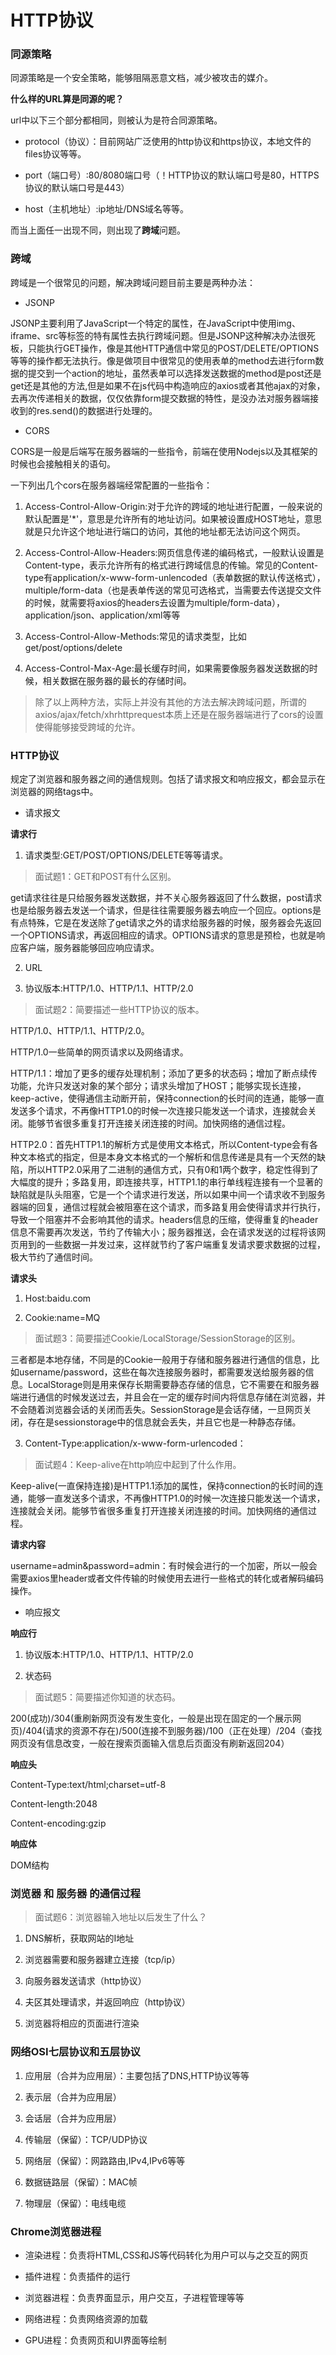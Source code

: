 # HTTP协议

### 同源策略

同源策略是一个安全策略，能够阻隔恶意文档，减少被攻击的媒介。

**什么样的URL算是同源的呢？**

url中以下三个部分都相同，则被认为是符合同源策略。

- protocol（协议）：目前网站广泛使用的http协议和https协议，本地文件的files协议等等。

- port（端口号）:80/8080端口号（！HTTP协议的默认端口号是80，HTTPS协议的默认端口号是443）

- host（主机地址）:ip地址/DNS域名等等。

而当上面任一出现不同，则出现了**跨域**问题。

### 跨域

跨域是一个很常见的问题，解决跨域问题目前主要是两种办法：

- JSONP

JSONP主要利用了JavaScript一个特定的属性，在JavaScript中使用img、iframe、src等标签的特有属性去执行跨域问题。但是JSONP这种解决办法很死板，只能执行GET操作，像是其他HTTP通信中常见的POST/DELETE/OPTIONS等等的操作都无法执行。像是做项目中很常见的使用表单的method去进行form数据的提交到一个action的地址，虽然表单可以选择发送数据的method是post还是get还是其他的方法,但是如果不在js代码中构造响应的axios或者其他ajax的对象，去再次传递相关的数据，仅仅依靠form提交数据的特性，是没办法对服务器端接收到的res.send()的数据进行处理的。

- CORS

CORS是一般是后端写在服务器端的一些指令，前端在使用Nodejs以及其框架的时候也会接触相关的语句。

一下列出几个cors在服务器端经常配置的一些指令：

1. Access-Control-Allow-Origin:对于允许的跨域的地址进行配置，一般来说的默认配置是'*'，意思是允许所有的地址访问。如果被设置成HOST地址，意思就是只允许这个地址进行端口的访问，其他的地址都无法访问这个网页。

2. Access-Control-Allow-Headers:网页信息传递的编码格式，一般默认设置是Content-type，表示允许所有的格式进行跨域信息的传输。常见的Content-type有application/x-www-form-unlencoded（表单数据的默认传送格式），multiple/form-data（也是表单传送的常见可选格式，当需要去传送提交文件的时候，就需要将axios的headers去设置为multiple/form-data），application/json、application/xml等等

3. Access-Control-Allow-Methods:常见的请求类型，比如get/post/options/delete

4. Access-Control-Max-Age:最长缓存时间，如果需要像服务器发送数据的时候，相关数据在服务器的最长的存储时间。

> 除了以上两种方法，实际上并没有其他的方法去解决跨域问题，所谓的axios/ajax/fetch/xhrhttprequest本质上还是在服务器端进行了cors的设置使得能够接受跨域的允许。

### HTTP协议

规定了浏览器和服务器之间的通信规则。包括了请求报文和响应报文，都会显示在浏览器的网络tags中。

- 请求报文

**请求行**

1. 请求类型:GET/POST/OPTIONS/DELETE等等请求。

> 面试题1：GET和POST有什么区别。

get请求往往是只给服务器发送数据，并不关心服务器返回了什么数据，post请求也是给服务器去发送一个请求，但是往往需要服务器去响应一个回应。options是有点特殊，它是在发送除了get请求之外的请求给服务器的时候，服务器会先返回一个OPTIONS请求，再返回相应的请求。OPTIONS请求的意思是预检，也就是响应客户端，服务器能够回应响应请求。

2. URL

3. 协议版本:HTTP/1.0、HTTP/1.1、HTTP/2.0

> 面试题2：简要描述一些HTTP协议的版本。

HTTP/1.0、HTTP/1.1、HTTP/2.0。

HTTP/1.0一些简单的网页请求以及网络请求。

HTTP/1.1：增加了更多的缓存处理机制；添加了更多的状态码；增加了断点续传功能，允许只发送对象的某个部分；请求头增加了HOST；能够实现长连接，keep-active，使得通信主动断开前，保持connection的长时间的连通，能够一直发送多个请求，不再像HTTP1.0的时候一次连接只能发送一个请求，连接就会关闭。能够节省很多重复打开连接关闭连接的时间。加快网络的通信过程。

HTTP2.0：首先HTTP1.1的解析方式是使用文本格式，所以Content-type会有各种文本格式的指定，但是本身文本格式的一个解析和信息传递是具有一个天然的缺陷，所以HTTP2.0采用了二进制的通信方式，只有0和1两个数字，稳定性得到了大幅度的提升；多路复用，即连接共享，HTTP1.1的串行单线程连接有一个显著的缺陷就是队头阻塞，它是一个个请求进行发送，所以如果中间一个请求收不到服务器端的回复，通信过程就会被阻塞在这个请求，而多路复用会使得请求并行执行，导致一个阻塞并不会影响其他的请求。headers信息的压缩，使得重复的header信息不需要再次发送，节约了传输大小；服务器推送，会在请求发送的过程将该网页用到的一些数据一并发过来，这样就节约了客户端重复发请求要求数据的过程，极大节约了通信时间。

**请求头**

1. Host:baidu.com 

2. Cookie:name=MQ 

> 面试题3：简要描述Cookie/LocalStorage/SessionStorage的区别。

三者都是本地存储，不同是的Cookie一般用于存储和服务器进行通信的信息，比如username/password，这些在每次连接服务器时，都需要发送给服务器的信息。LocalStorage则是用来保存长期需要静态存储的信息，它不需要在和服务器端进行通信的时候发送过去，并且会在一定的缓存时间内将信息存储在浏览器，并不会随着浏览器会话的关闭而丢失。SessionStorage是会话存储，一旦网页关闭，存在是sessionstorage中的信息就会丢失，并且它也是一种静态存储。

3. Content-Type:application/x-www-form-urlencoded：

> 面试题4：Keep-alive在http响应中起到了什么作用。

Keep-alive(一直保持连接)是HTTP1.1添加的属性，保持connection的长时间的连通，能够一直发送多个请求，不再像HTTP1.0的时候一次连接只能发送一个请求，连接就会关闭。能够节省很多重复打开连接关闭连接的时间。加快网络的通信过程。

 **请求内容**

username=admin&password=admin：有时候会进行的一个加密，所以一般会需要axios里header或者文件传输的时候使用去进行一些格式的转化或者解码编码操作。

- 响应报文

**响应行**

 1. 协议版本:HTTP/1.0、HTTP/1.1、HTTP/2.0

 2. 状态码 
 
 > 面试题5：简要描述你知道的状态码。
 
 200(成功)/304(重刷新网页没有发生变化，一般是出现在固定的一个展示网页)/404(请求的资源不存在)/500(连接不到服务器)/100（正在处理）/204（查找网页没有信息改变，一般在搜索页面输入信息后页面没有刷新返回204）

**响应头**

 Content-Type:text/html;charset=utf-8

 Content-length:2048

 Content-encoding:gzip

 **响应体**

 DOM结构

### 浏览器 和 服务器 的通信过程

> 面试题6：浏览器输入地址以后发生了什么？

1. DNS解析，获取网站的I地址

2. 浏览器需要和服务器建立连接（tcp/ip）

3. 向服务器发送请求（http协议）

4. 夫区其处理请求，并返回响应（http协议）

5. 浏览器将相应的页面进行渲染

### 网络OSI七层协议和五层协议

1. 应用层（合并为应用层）：主要包括了DNS,HTTP协议等等

2. 表示层（合并为应用层）

3. 会话层（合并为应用层）

4. 传输层（保留）：TCP/UDP协议

5. 网络层（保留）：网路路由,IPv4,IPv6等等

6. 数据链路层（保留）：MAC帧

7. 物理层（保留）：电线电缆

### Chrome浏览器进程

- 渲染进程：负责将HTML,CSS和JS等代码转化为用户可以与之交互的网页

- 插件进程：负责插件的运行

- 浏览器进程：负责界面显示，用户交互，子进程管理等等

- 网络进程：负责网络资源的加载

- GPU进程：负责网页和UI界面等绘制





